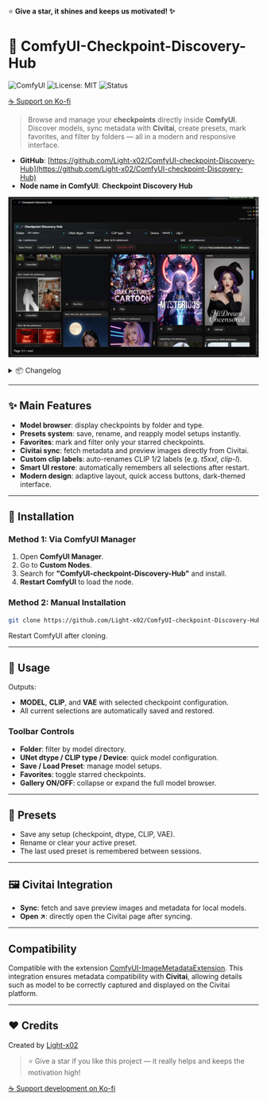 ⭐ **Give a star, it shines and keeps us motivated! ✨**

# 🔬 ComfyUI-Checkpoint-Discovery-Hub

![ComfyUI](https://img.shields.io/badge/ComfyUI-custom%20nodes-5a67d8)
![License: MIT](https://img.shields.io/badge/License-MIT-green)
![Status](https://img.shields.io/badge/status-active-brightgreen)

[☕ Support on Ko-fi](https://ko-fi.com/light_x02)

> Browse and manage your **checkpoints** directly inside **ComfyUI**. Discover models, sync metadata with **Civitai**, create presets, mark favorites, and filter by folders — all in a modern and responsive interface.

- **GitHub**: [https://github.com/Light-x02/ComfyUI-checkpoint-Discovery-Hub](https://github.com/Light-x02/ComfyUI-checkpoint-Discovery-Hub)
- **Node name in ComfyUI**: **Checkpoint Discovery Hub**

![comfyui_checkpoint_hub](assets/preview.png)

<details>
<summary>📦 Changelog</summary>
11/10/25:

Change: Unified UI state storage — replaced per-node cdh_ui_state.json entries (e.g. "-1_579", "-1") with a single global object.
This improvement can fix incorrect persistence of the last settings when multiple Checkpoint Discovery Hub nodes were present, which could cause conflicts.

Migration/Cleanup: Auto-detect old map-based UI state; pick the most recent valid state and rewrite the file to the new flat format (auto-clean).

JS alignment:

LocalStorage key normalized (no node.id),

/set_ui_state no longer sends node_id / gallery_id,

/get_ui_state called without params — now consumes the global state.

Fix: Corrected VAELoader.vae_list() TAESD F1 encoder/decoder flag mapping so taef1 appears when both files exist.

Backward-compat: Old files are still read once and transparently migrated.
</details>

---

## ✨ Main Features

- **Model browser**: display checkpoints by folder and type.
- **Presets system**: save, rename, and reapply model setups instantly.
- **Favorites**: mark and filter only your starred checkpoints.
- **Civitai sync**: fetch metadata and preview images directly from Civitai.
- **Custom clip labels**: auto-renames CLIP 1/2 labels (e.g. *t5xxl*, *clip-l*).
- **Smart UI restore**: automatically remembers all selections after restart.
- **Modern design**: adaptive layout, quick access buttons, dark-themed interface.

---

## 🧩 Installation

### Method 1: Via ComfyUI Manager
1. Open **ComfyUI Manager**.
2. Go to **Custom Nodes**.
3. Search for **"ComfyUI-checkpoint-Discovery-Hub"** and install.
4. **Restart ComfyUI** to load the node.

### Method 2: Manual Installation
```bash
git clone https://github.com/Light-x02/ComfyUI-checkpoint-Discovery-Hub.git
```
Restart ComfyUI after cloning.

---

## 🚀 Usage

Outputs:
- **MODEL**, **CLIP**, and **VAE** with selected checkpoint configuration.
- All current selections are automatically saved and restored.

### Toolbar Controls
- **Folder**: filter by model directory.
- **UNet dtype / CLIP type / Device**: quick model configuration.
- **Save / Load Preset**: manage model setups.
- **Favorites**: toggle starred checkpoints.
- **Gallery ON/OFF**: collapse or expand the full model browser.

---

## 💾 Presets

- Save any setup (checkpoint, dtype, CLIP, VAE).
- Rename or clear your active preset.
- The last used preset is remembered between sessions.

---

## 🖼️ Civitai Integration

- **Sync**: fetch and save preview images and metadata for local models.
- **Open ↗**: directly open the Civitai page after syncing.

---

## Compatibility
Compatible with the extension [ComfyUI-ImageMetadataExtension](https://github.com/edelvarden/ComfyUI-ImageMetadataExtension). This integration ensures metadata compatibility with **Civitai**, allowing details such as model to be correctly captured and displayed on the Civitai platform.

---

## ❤️ Credits

Created by [Light-x02](https://github.com/Light-x02)

> ⭐ Give a star if you like this project — it really helps and keeps the motivation high!

[☕ Support development on Ko-fi](https://ko-fi.com/light_x02)

